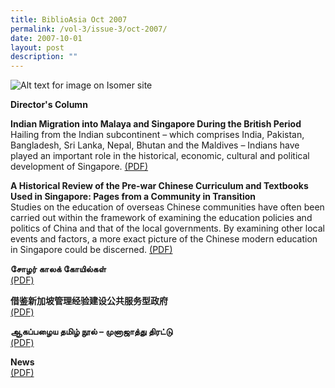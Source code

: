 ```yaml
---
title: BiblioAsia Oct 2007
permalink: /vol-3/issue-3/oct-2007/
date: 2007-10-01
layout: post
description: ""
---
```

![Alt text for image on Isomer site](/images/covers/ba3-3-v2.jpg)

**Director's Column**<br>

**Indian Migration into Malaya and Singapore During the British Period**<br>Hailing from the Indian subcontinent – which comprises India, Pakistan, Bangladesh, Sri Lanka, Nepal, Bhutan and the Maldives – Indians have played an important role in the historical, economic, cultural and political development of Singapore. [(PDF)](/files/pdf/vol-3/issue-3/v3-issue3_IndianMigration.pdf)

**A Historical Review of the Pre-war Chinese Curriculum and Textbooks Used in Singapore: Pages from a Community in Transition**<br>Studies on the education of overseas Chinese communities have often been carried out within the framework of examining the education policies and politics of China and that
of the local governments. By examining other local events and factors, a more exact
picture of the Chinese modern education in Singapore could be discerned.
[(PDF)](/files/pdf/vol-3/issue-3/v3-issue3_HistoricalReview.pdf)

**சோழர் காலக் கோயில்கள்**<br>[(PDF)](/files/pdf/vol-3/issue-3/v3-issue3_Tamil1.pdf)

**借鉴新加坡管理经验建设公共服务型政府**<br>[(PDF)](/files/pdf/vol-3/issue-3/v3-issue%203_Chinese.pdf)

**ஆகப்பழைய தமிழ் நூல் – முனாஜாத்து திரட்டு**<br>[(PDF)](/files/pdf/vol-3/issue-3/v3-issue3_Tamil2.pdf)

**News**<br>[(PDF)](/files/pdf/vol-3/issue-3/v3-issue%203_News.pdf)